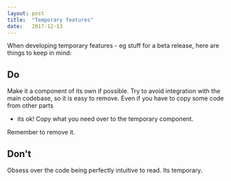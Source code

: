 ```yaml
---
layout: post
title:  "Temporary features"
date:   2017-12-13
---
```


When developing temporary features - eg stuff for a beta release, 
here are things to keep in mind:

## Do

Make it a component of its own if possible.
Try to avoid integration with the main codebase,
so it is easy to remove.
Even if you have to copy some code from other parts 
- its ok! Copy what you need over to the temporary component.

Remember to remove it.

## Don't

Obsess over the code being perfectly intuitive to read.
Its temporary.


